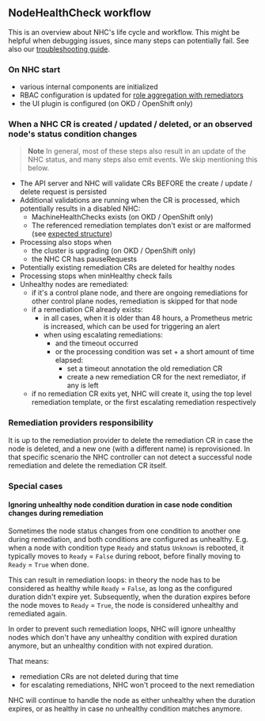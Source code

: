 ## NodeHealthCheck workflow

This is an overview about NHC's life cycle and workflow. This might be helpful
when debugging issues, since many steps can potentially fail. See also our
[troubleshooting guide](./troubleshooting.md).

### On NHC start

- various internal components are initialized
- RBAC configuration is updated for [role aggregation with remediators](./contributing.md#rbac-and-role-aggregation)
- the UI plugin is configured (on OKD / OpenShift only)

### When a NHC CR is created / updated / deleted, or an observed node's status condition changes

> **Note**
> In general, most of these steps also result in an update of the NHC status,
> and many steps also emit events. We skip mentioning this below.

- The API server and NHC will validate CRs BEFORE the create / update / delete request is persisted
- Additional validations are running when the CR is processed, which potentially results in a disabled NHC:
  - MachineHealthChecks exists (on OKD / OpenShift only)
  - The referenced remediation templates don't exist or are malformed (see [expected structure](./configuration.md#remediation-resources))
- Processing also stops when
  - the cluster is upgrading (on OKD / OpenShift only)
  - the NHC CR has pauseRequests
- Potentially existing remediation CRs are deleted for healthy nodes
- Processing stops when minHealthy check fails
- Unhealthy nodes are remediated:
  - if it's a control plane node, and there are ongoing remediations for other control plane nodes, remediation is skipped for that node
  - if a remediation CR already exists:
    - in all cases, when it is older than 48 hours, a Prometheus metric is increased, which can be used for triggering an alert
    - when using escalating remediations:
      - and the timeout occurred
      - or the processing condition was set + a short amount of time elapsed:
        - set a timeout annotation the old remediation CR
        - create a new remediation CR for the next remediator, if any is left
  - if no remediation CR exits yet, NHC will create it, using the top level remediation template, or the first escalating remediation respectively

### Remediation providers responsibility

It is up to the remediation provider to delete the remediation CR in case the
node is deleted, and a new one (with a different name) is reprovisioned.
In that specific scenario the NHC controller can not detect a successful node
remediation and delete the remediation CR itself.

### Special cases

#### Ignoring unhealthy node condition duration in case node condition changes during remediation

Sometimes the node status changes from one condition to another one during remediation, and both conditions are configured as unhealthy.
E.g. when a node with condition type `Ready` and status `Unknown` is rebooted, it typically moves to `Ready` = `False` during reboot,
before finally moving to `Ready` = `True` when done.

This can result in remediation loops: in theory the node has to be considered as healthy while `Ready` = `False`, as long as the configured duration
didn't expire yet. Subsequently, when the duration expires before the node moves to `Ready` = `True`, the node is considered unhealthy and remediated again.

In order to prevent such remediation loops, NHC will ignore unhealthy nodes which don't have any unhealthy condition with expired duration anymore,
but an unhealthy condition with not expired duration.

That means:

- remediation CRs are not deleted during that time
- for escalating remediations, NHC won't proceed to the next remediation

NHC will continue to handle the node as either unhealthy when the duration expires, or as healthy in case no unhealthy condition matches anymore.
